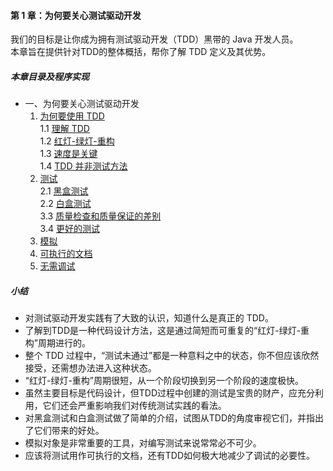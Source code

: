 #### 第 1 章：为何要关心测试驱动开发 ####
我们的目标是让你成为拥有测试驱动开发（TDD）黑带的 Java 开发人员。    
本章旨在提供针对TDD的整体概括，帮你了解 TDD 定义及其优势。

##### 本章目录及程序实现 #####
 - 一、为何要关心测试驱动开发
    1. [为何要使用 TDD](Course10WhyTDD.java)  
    	1.1	[理解 TDD](Course11Understanding.java)  
    	1.2	[红灯-绿灯-重构](Course12RedGreenRefactor.java)  
    	1.3	[速度是关键](Course13SpeedIsKey.java)  
    	1.4	[TDD 并非测试方法](Course14NotTesting.java) 
    2.	[测试](Course20Testing.java)  
    	2.1	[黑盒测试](Course21BlackBoxTesting.java)  
    	2.2	[白盒测试](Course22WhiteBoxTesting.java)  
    	3.3	[质量检查和质量保证的差别](Course23QCandQA.java)  
    	3.4	[更好的测试](Course24BetterTests.java)  
    3.	[模拟](Course3Mocking.java)
    4.	[可执行的文档](Course4ExecutableDocument.java)
    5.	[无需调试](Course5NoDebugging.java)   
    
##### 小结 #####
-	对测试驱动开发实践有了大致的认识，知道什么是真正的 TDD。
-	了解到TDD是一种代码设计方法，这是通过简短而可重复的“红灯-绿灯-重构”周期进行的。
-	整个 TDD 过程中，“测试未通过”都是一种意料之中的状态，你不但应该欣然接受，还需想办法进入这种状态。
-	“红灯-绿灯-重构”周期很短，从一个阶段切换到另一个阶段的速度极快。
-	虽然主要目标是代码设计，但TDD过程中创建的测试是宝贵的财产，应充分利用，它们还会严重影响我们对传统测试实践的看法。
-	对黑盒测试和白盒测试做了简单的介绍，试图从TDD的角度审视它们，并指出了它们带来的好处。
-	模拟对象是非常重要的工具，对编写测试来说常常必不可少。
-	应该将测试用作可执行的文档，还有TDD如何极大地减少了调试的必要性。
